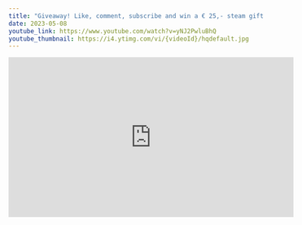 ```yaml
---
title: "Giveaway! Like, comment, subscribe and win a € 25,- steam gift card!"
date: 2023-05-08
youtube_link: https://www.youtube.com/watch?v=yNJ2PwluBhQ
youtube_thumbnail: https://i4.ytimg.com/vi/{videoId}/hqdefault.jpg
---
```

<iframe width="560" height="315" src="https://www.youtube.com/embed/yNJ2PwluBhQ" title="Giveaway! Like, comment, subscribe and win a € 25,- steam gift card!" frameborder="0" allow="accelerometer; autoplay; clipboard-write; encrypted-media; gyroscope; picture-in-picture; web-share" allowfullscreen></iframe>
